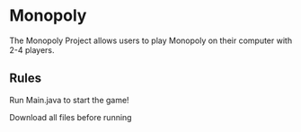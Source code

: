 # Monopoly
The Monopoly Project allows users to play Monopoly on their computer with 2-4 players.

## Rules

Run Main.java to start the game!

Download all files before running
